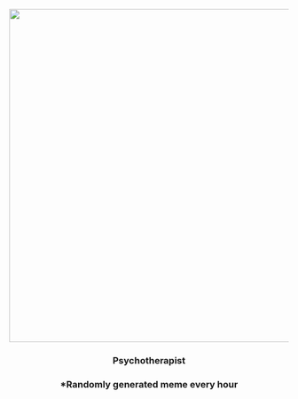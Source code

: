 <p align="center">
        <img src="https://i.redd.it/5sa0r4xwqrw81.jpg" width="600" height="600">
        </p>
        <h3 align="center">Psychotherapist</h3>
        <h3 align="center">*Randomly generated meme every hour</h3>
    